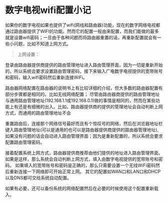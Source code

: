 <link href="../css/style.css" rel="stylesheet" type="text/css" />


# 数字电视wifi配置小记

如果你的数字电视如果也提供了wifi(网线和路由器)功能，现在的数字网络电视都通过路由器提供了WIFI的功能。然而它的配置一般由来配置，而我们能做的最多就是设置wifi密码；一旦由于各种问题而将路由器重置的话，再重新配置就会有一些小问题，比如不知道上网方式。
 
> 上网设置：

登录由路由器提供商提供的路由管理地址进入路由管理界面，因为一切是重新开始的，所以系统会要求设置路由管理密码，接下来输入广电数字电视提供的宽带账号和密码，输入wifi密码然后重新连接WiFi。
 
路由器网络配置在路由器的说明书上有比较详细的介绍，但大多数的路由器配置有部分步骤都是相同的。比如无线网络配置； 尽管由路由器商提供的路由管理地址与通用路由管理地址(192.168.1.1或192.168.0.1)做的事情是相同的，然而在某些功能上有还是有细微的出入。比如，路由器提供商的提供的管理地址会自动判断上网方式，而通用的路由管理地址不会
 
重置路由后，连接那个网络信号最好而且有个惊叹号的网络，然后在浏览器地址栏键入路由管理地址(可以是通用的也可以是路由器提供商提供的路由器管理地址),如果没有问题的话会自动进入路由管理界面；因为是重新配置的，所以系统会要求配置路由管理密码。

接着配置系统上网方式，路由器提供商推荐由他们提供的地址进入路由管理界面。 如果是这样，那么系统会自动判断上网方式，填入由数字电视提供的宽带账号和密码。 如果填入的宽带账号和密码是正确的，那么只需要设置一个无线WiFi密码然后重新连接一下网络即可开始正常上网。 其它的配置如WAN口和LAN口和DHCP以及DNS都可交给系统自动配置。
 
如果有必要，还可以备份系统的网络配置然后在必要的时候使用这个配置重新载入。
 